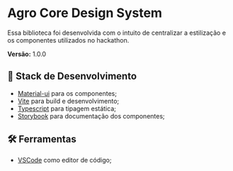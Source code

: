 # Agro Core Design System

<p>Essa biblioteca foi desenvolvida com o intuito de centralizar a estilização e os componentes utilizados no hackathon.</p>

<b>Versão:</b> 1.0.0

## 📌 Stack de Desenvolvimento
- [Material-ui](https://mui.com/material-ui/) para os componentes;
- [Vite](https://vitejs.dev/) para build e desenvolvimento;
- [Typescript](https://www.typescriptlang.org/) para tipagem estática;
- [Storybook](https://storybook.js.org/) para documentação dos componentes;

## 🛠 Ferramentas
- [VSCode](https://code.visualstudio.com/) como editor de código;
